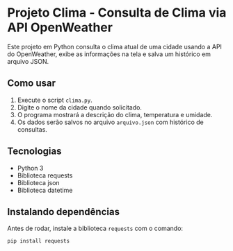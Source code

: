 # Projeto Clima - Consulta de Clima via API OpenWeather

Este projeto em Python consulta o clima atual de uma cidade usando a API do OpenWeather, exibe as informações na tela e salva um histórico em arquivo JSON.

## Como usar

1. Execute o script `clima.py`.
2. Digite o nome da cidade quando solicitado.
3. O programa mostrará a descrição do clima, temperatura e umidade.
4. Os dados serão salvos no arquivo `arquivo.json` com histórico de consultas.

## Tecnologias

- Python 3
- Biblioteca requests
- Biblioteca json
- Biblioteca datetime

## Instalando dependências

Antes de rodar, instale a biblioteca `requests` com o comando:

```bash
pip install requests
